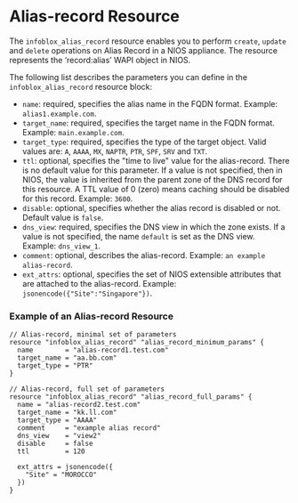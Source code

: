 # Alias-record Resource

The `infoblox_alias_record` resource enables you to perform `create`, `update` and `delete` operations on Alias Record in a NIOS appliance.
The resource represents the ‘record:alias’ WAPI object in NIOS.

The following list describes the parameters you can define in the `infoblox_alias_record` resource block:

- `name`: required, specifies the alias name in the FQDN format. Example: `alias1.example.com`.
- `target_name`: required, specifies the target name in the FQDN format. Example: `main.example.com`.
- `target_type`: required, specifies the type of the target object. Valid values are: `A`, `AAAA`, `MX`, `NAPTR`, `PTR`, `SPF`, `SRV` and `TXT`.
- `ttl`: optional, specifies the "time to live" value for the alias-record. There is no default value for this parameter. If a value is not specified, then in NIOS, the value is inherited from the parent zone of the DNS record for this resource. A TTL value of 0 (zero) means caching should be disabled for this record. Example: `3600`.
- `disable`: optional, specifies whether the alias record is disabled or not. Default value is `false`.
- `dns_view`: required, specifies the DNS view in which the zone exists. If a value is not specified, the name `default` is set as the DNS view. Example: `dns_view_1`.
- `comment`: optional, describes the alias-record. Example: `an example alias-record`.
- `ext_attrs`: optional, specifies the set of NIOS extensible attributes that are attached to the alias-record. Example: `jsonencode({"Site":"Singapore"})`.

### Example of an Alias-record Resource

```hcl
// Alias-record, minimal set of parameters
resource "infoblox_alias_record" "alias_record_minimum_params" {
  name        = "alias-record1.test.com"
  target_name = "aa.bb.com"
  target_type = "PTR"
}

// Alias-record, full set of parameters
resource "infoblox_alias_record" "alias_record_full_params" {
  name = "alias-record2.test.com"
  target_name = "kk.ll.com"
  target_type = "AAAA"
  comment     = "example alias record"
  dns_view    = "view2"
  disable     = false
  ttl         = 120

  ext_attrs = jsonencode({
    "Site" = "MOROCCO"
  })
}
```
